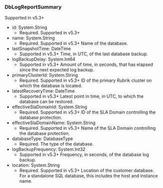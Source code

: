 ### DbLogReportSummary
Supported in v5.3+

- id: System.String
  - Required. Supported in v5.3+
- name: System.String
  - Required. Supported in v5.3+
Name of the database.
- lastSnapshotTime: DateTime
  - Supported in v5.3+
Time, in UTC, of the last database backup.
- logBackupDelay: System.Int64
  - Supported in v5.3+
Amount of time, in seconds, that has elapsed since the next expected log backup.
- primaryClusterId: System.String
  - Required. Supported in v5.3+
ID of the primary Rubrik cluster on which the database is located.
- latestRecoveryTime: DateTime
  - Supported in v5.3+
Latest point in time, in UTC, to which the database can be restored.
- effectiveSlaDomainId: System.String
  - Required. Supported in v5.3+
ID of the SLA Domain controlling the database protection.
- effectiveSlaDomainName: System.String
  - Required. Supported in v5.3+
Name of the SLA Domain controlling the database protection.
- databaseType: DatabaseType
  - Required. The type of the database.
- logBackupFrequency: System.Int32
  - Supported in v5.3+
Frequency, in seconds, of the database log backup.
- location: System.String
  - Required. Supported in v5.3+
Location of the customer database. For a standalone SQL database, this includes the host and instance name.
